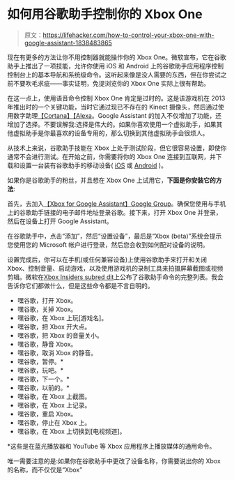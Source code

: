 # 如何用谷歌助手控制你的 Xbox One

> 原文：<https://lifehacker.com/how-to-control-your-xbox-one-with-google-assistant-1838483865>

现在有更多的方法让你不用控制器就能操作你的 Xbox One。微软宣布，它在谷歌助手上推出了一项技能，允许你使用 iOS 和 Android 上的谷歌助手应用程序控制控制台上的基本导航和系统级命令。这听起来像是没人需要的东西，但在你尝试之前不要吹毛求疵——事实证明，免提浏览你的 Xbox One 实际上很有帮助。



在这一点上，使用语音命令控制 Xbox One 肯定是过时的。这是该游戏机在 2013 年推出时的一个关键功能，当时它通过现已不存在的 Kinect 摄像头，然后通过使用数字助理[【Cortana】](https://support.xbox.com/en-US/xbox-one/voice-and-digital-assistants/set-up-cortana-as-a-digital-assistant-for-xbox-one)[【Alexa](https://support.xbox.com/en-US/xbox-one/voice-and-digital-assistants/set-up-alexa-as-digital-assistant-xbox-one)。Google Assistant 的加入不仅增加了功能，还增加了选择。不要误解我:选择是伟大的。如果你喜欢使用一个虚拟助手，如果其他虚拟助手是你最喜欢的设备专用的，那么切换到其他虚拟助手会很烦人。

从技术上来说，谷歌助手技能在 Xbox 上处于测试阶段，但它很容易设置，即使你通常不会进行测试。在开始之前，你需要将你的 Xbox One 连接到互联网，并下载和设置一台装有谷歌助手的移动设备( [iOS](https://apps.apple.com/us/app/google-assistant/id1220976145) 或 [Android](https://play.google.com/store/apps/details?id=com.google.android.apps.googleassistant&hl=en_US) )。

如果你是谷歌助手的粉丝，并且想在 Xbox One 上试用它，**下面是你安装它的方法**:

首先，去加入[【Xbox for Google Assistant】Google Group](https://groups.google.com/forum/#!forum/xbox-action-beta)。确保您使用与手机上的谷歌助手链接的电子邮件地址登录谷歌。接下来，打开 Xbox One 并登录，然后在设备上打开 Google Assistant。

在谷歌助手中，点击“添加”，然后“设置设备”，最后是“Xbox (beta)”系统会提示您使用您的 Microsoft 帐户进行登录，然后您会收到如何配对设备的说明。

设置完成后，你可以在手机(或任何兼容设备)上使用谷歌助手来打开和关闭 Xbox、控制音量、启动游戏，以及使用游戏机的录制工具来拍摄屏幕截图或视频剪辑。微软在[Xbox Insiders subred dit](https://www.reddit.com/r/xboxinsiders/comments/d9jcjf/get_started_with_xbox_for_google_assistant/)上公布了谷歌助手命令的完整列表。我会告诉你它们都做什么，但是这些命令都是不言自明的。

*   嘿谷歌，打开 Xbox。
*   嘿谷歌，关掉 Xbox。
*   嘿谷歌，在 Xbox 上玩[游戏名]。
*   嘿谷歌，把 Xbox 开大点。
*   嘿谷歌，把 Xbox 的音量关小。
*   嘿谷歌，静音 Xbox。
*   嘿谷歌，取消 Xbox 的静音。
*   嘿谷歌，暂停。*
*   嘿谷歌，玩吧。*
*   嘿谷歌，下一个。*
*   嘿谷歌，以前的。*
*   嘿谷歌，在 Xbox 上截图。
*   嘿谷歌，在 Xbox 上记录。
*   嘿谷歌，重启 Xbox。
*   嘿谷歌，停止在 Xbox 上。
*   嘿谷歌，在 Xbox 上切换到[电视频道]。

*这些是在蓝光播放器和 YouTube 等 Xbox 应用程序上播放媒体的通用命令。

唯一需要注意的是:如果你在谷歌助手中更改了设备名称，你需要说出你的 Xbox 的名称，而不仅仅是“Xbox”